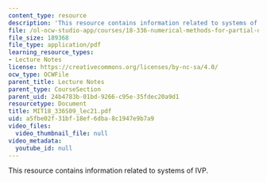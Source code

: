 ```yaml
---
content_type: resource
description: 'This resource contains information related to systems of IVP. '
file: /ol-ocw-studio-app/courses/18-336-numerical-methods-for-partial-differential-equations-spring-2009/a5fbe02f31bf18ef6dba8c1947e9b7a9_MIT18_336S09_lec21.pdf
file_size: 189368
file_type: application/pdf
learning_resource_types:
- Lecture Notes
license: https://creativecommons.org/licenses/by-nc-sa/4.0/
ocw_type: OCWFile
parent_title: Lecture Notes
parent_type: CourseSection
parent_uid: 24b4783b-01bd-9266-c95e-35fdec20a9d1
resourcetype: Document
title: MIT18_336S09_lec21.pdf
uid: a5fbe02f-31bf-18ef-6dba-8c1947e9b7a9
video_files:
  video_thumbnail_file: null
video_metadata:
  youtube_id: null
---
```

This resource contains information related to systems of IVP. 